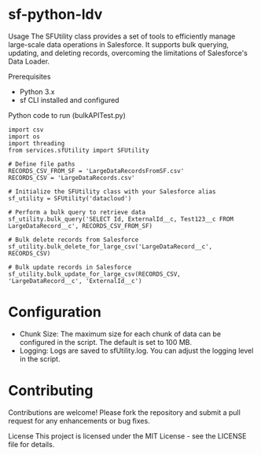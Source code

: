 # sf-python-ldv

Usage
The SFUtility class provides a set of tools to efficiently manage large-scale data operations in Salesforce. It supports bulk querying, updating, and deleting records, overcoming the limitations of Salesforce's Data Loader.

Prerequisites
- Python 3.x
- sf CLI installed and configured

Python code to run (bulkAPITest.py)

```Copy code
import csv
import os
import threading
from services.sfUtility import SFUtility

# Define file paths
RECORDS_CSV_FROM_SF = 'LargeDataRecordsFromSF.csv'
RECORDS_CSV = 'LargeDataRecords.csv'

# Initialize the SFUtility class with your Salesforce alias
sf_utility = SFUtility('datacloud')

# Perform a bulk query to retrieve data
sf_utility.bulk_query('SELECT Id, ExternalId__c, Test123__c FROM LargeDataRecord__c', RECORDS_CSV_FROM_SF)

# Bulk delete records from Salesforce
sf_utility.bulk_delete_for_large_csv('LargeDataRecord__c', RECORDS_CSV)

# Bulk update records in Salesforce
sf_utility.bulk_update_for_large_csv(RECORDS_CSV, 'LargeDataRecord__c', 'ExternalId__c')
```

# Configuration

- Chunk Size: The maximum size for each chunk of data can be configured in the script. The default is set to 100 MB.
- Logging: Logs are saved to sfUtility.log. You can adjust the logging level in the script.

# Contributing
Contributions are welcome! Please fork the repository and submit a pull request for any enhancements or bug fixes.

License
This project is licensed under the MIT License - see the LICENSE file for details.

